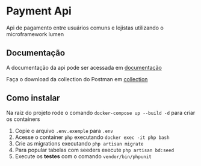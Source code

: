 # Payment Api

Api de pagamento entre usuários comuns e lojistas utilizando o microframework lumen

## Documentação

A documentação da api pode ser acessada em [documentação](./api-doc.md)

Faça o download da collection do Postman em [collection](./payment_api_postman_collection.json)

## Como instalar

Na raíz do projeto rode o comando `docker-compose up --build -d` para criar os containers

1. Copie o arquivo `.env.exemple` para `.env`
2. Acesse o container `php` executando `docker exec -it php bash`
3. Crie as migrations executando `php artisan migrate`
4. Para popular tabelas com seeders execute `php artisan bd:seed`
5. Execute os **testes** com o comando `vendor/bin/phpunit`